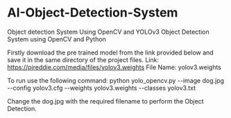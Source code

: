 # AI-Object-Detection-System
Object detection System Using OpenCV and YOLOv3
Object Detection System using OpenCV and Python

Firstly download the pre trained model from the link provided below and save it in the same directory of the project files. Link: https://pjreddie.com/media/files/yolov3.weights File Name: yolov3.weights

To run use the following command: python yolo_opencv.py --image dog.jpg --config yolov3.cfg --weights yolov3.weights --classes yolov3.txt

Change the dog.jpg with the required filename to perform the Object Detection.

